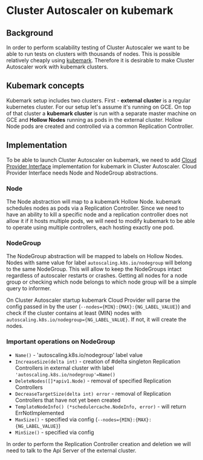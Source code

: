 # Cluster Autoscaler on kubemark

## Background

In order to perform scalability testing of Cluster Autoscaler we want to be able to run tests on clusters with thousands of nodes. This is possible relatively cheaply using [kubemark](https://github.com/kubernetes/community/blob/master/contributors/design-proposals/kubemark.md). Therefore it is desirable to make Cluster Autoscaler work with kubemark clusters.

## Kubemark concepts

Kubemark setup includes two clusters. First - **external cluster** is a regular kubernetes cluster. For our setup let's assume it's running on GCE. On top of that cluster a **kubemark cluster** is run with a separate master machine on GCE and **Hollow Nodes** running as pods in the external cluster. Hollow Node pods are created and controlled via a common Replication Controller.

## Implementation

To be able to launch Cluster Autoscaler on kubemark, we need to add [Cloud Provider Interface](https://github.com/kubernetes/autoscaler/blob/master/cluster-autoscaler/cloudprovider/cloud_provider.go) implementation for kubemark in Cluster Autoscaler. Cloud Provider Interface needs Node and NodeGroup abstractions.

### Node

The Node abstraction will map to a kubemark Hollow Node. kubemark schedules nodes as pods via a Replication Controller. Since we need to have an ability to kill a specific node and a replication controller does not allow it if it hosts multiple pods, we will need to modify kubemark to be able to operate using multiple controllers, each hosting exactly one pod.

### NodeGroup

The NodeGroup abstraction will be mapped to labels on Hollow Nodes. Nodes with same value for label `autoscaling.k8s.io/nodegroup` will belong to the same NodeGroup. This will allow to keep the NodeGroups intact regardless of autoscaler restarts or crashes. Getting all nodes for a node group or checking which node belongs to which node group will be a simple query to informer.

On Cluster Autoscaler startup kubemark Cloud Provider will parse the config passed in by the user (`--nodes={MIN}:{MAX}:{NG_LABEL_VALUE}`) and check if the cluster contains at least {MIN} nodes with `autoscaling.k8s.io/nodegroup={NG_LABEL_VALUE}`. If not, it will create the nodes.

### Important operations on NodeGroup

* `Name()` - 'autoscaling.k8s.io/nodegroup' label value
* `IncreaseSize(delta int)` - creation of #delta singleton Replication Controllers in external cluster with label `'autoscaling.k8s.io/nodegroup'=Name()`
* `DeleteNodes([]*apiv1.Node)` - removal of specified Replication Controllers
* `DecreaseTargetSize(delta int) error` - removal of Replication Controllers that have not yet been created
* `TemplateNodeInfo() (*schedulercache.NodeInfo, error)` - will return ErrNotImplemented
* `MaxSize()` - specified via config (`--nodes={MIN}:{MAX}:{NG_LABEL_VALUE}`)
* `MinSize()` - specified via config

In order to perform the Replication Controller creation and deletion we will need to talk to the Api Server of the external cluster.
